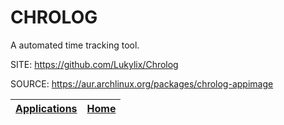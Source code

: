 # CHROLOG

 A automated time tracking tool.

 SITE: https://github.com/Lukylix/Chrolog

 SOURCE: https://aur.archlinux.org/packages/chrolog-appimage

 | [Applications](https://portable-linux-apps.github.io/apps.html) | [Home](https://portable-linux-apps.github.io)
 | --- | --- |
